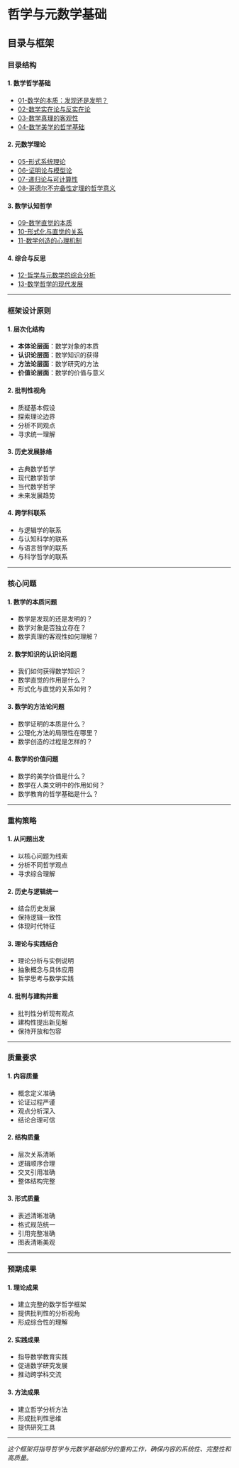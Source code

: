 # 哲学与元数学基础

## 目录与框架

### 目录结构

#### 1. 数学哲学基础

- [01-数学的本质：发现还是发明？](01-数学的本质：发现还是发明？.md)
- [02-数学实在论与反实在论](02-数学实在论与反实在论.md)
- [03-数学真理的客观性](03-数学真理的客观性.md)
- [04-数学美学的哲学基础](04-数学美学的哲学基础.md)

#### 2. 元数学理论

- [05-形式系统理论](05-形式系统理论.md)
- [06-证明论与模型论](06-证明论与模型论.md)
- [07-递归论与可计算性](07-递归论与可计算性.md)
- [08-哥德尔不完备性定理的哲学意义](08-哥德尔不完备性定理的哲学意义.md)

#### 3. 数学认知哲学

- [09-数学直觉的本质](09-数学直觉的本质.md)
- [10-形式化与直觉的关系](10-形式化与直觉的关系.md)
- [11-数学创造的心理机制](11-数学创造的心理机制.md)

#### 4. 综合与反思

- [12-哲学与元数学的综合分析](12-哲学与元数学的综合分析.md)
- [13-数学哲学的现代发展](13-数学哲学的现代发展.md)

---

### 框架设计原则

#### 1. 层次化结构

- **本体论层面**：数学对象的本质
- **认识论层面**：数学知识的获得
- **方法论层面**：数学研究的方法
- **价值论层面**：数学的价值与意义

#### 2. 批判性视角

- 质疑基本假设
- 探索理论边界
- 分析不同观点
- 寻求统一理解

#### 3. 历史发展脉络

- 古典数学哲学
- 现代数学哲学
- 当代数学哲学
- 未来发展趋势

#### 4. 跨学科联系

- 与逻辑学的联系
- 与认知科学的联系
- 与语言哲学的联系
- 与科学哲学的联系

---

### 核心问题

#### 1. 数学的本质问题

- 数学是发现的还是发明的？
- 数学对象是否独立存在？
- 数学真理的客观性如何理解？

#### 2. 数学知识的认识论问题

- 我们如何获得数学知识？
- 数学直觉的作用是什么？
- 形式化与直觉的关系如何？

#### 3. 数学的方法论问题

- 数学证明的本质是什么？
- 公理化方法的局限性在哪里？
- 数学创造的过程是怎样的？

#### 4. 数学的价值问题

- 数学的美学价值是什么？
- 数学在人类文明中的作用如何？
- 数学教育的哲学基础是什么？

---

### 重构策略

#### 1. 从问题出发

- 以核心问题为线索
- 分析不同哲学观点
- 寻求综合理解

#### 2. 历史与逻辑统一

- 结合历史发展
- 保持逻辑一致性
- 体现时代特征

#### 3. 理论与实践结合

- 理论分析与实例说明
- 抽象概念与具体应用
- 哲学思考与数学实践

#### 4. 批判与建构并重

- 批判性分析现有观点
- 建构性提出新见解
- 保持开放和包容

---

### 质量要求

#### 1. 内容质量

- 概念定义准确
- 论证过程严谨
- 观点分析深入
- 结论合理可信

#### 2. 结构质量

- 层次关系清晰
- 逻辑顺序合理
- 交叉引用准确
- 整体结构完整

#### 3. 形式质量

- 表述清晰准确
- 格式规范统一
- 引用完整准确
- 图表清晰美观

---

### 预期成果

#### 1. 理论成果

- 建立完整的数学哲学框架
- 提供批判性的分析视角
- 形成综合性的理解

#### 2. 实践成果

- 指导数学教育实践
- 促进数学研究发展
- 推动跨学科交流

#### 3. 方法成果

- 建立哲学分析方法
- 形成批判性思维
- 提供研究工具

---

*这个框架将指导哲学与元数学基础部分的重构工作，确保内容的系统性、完整性和高质量。*
